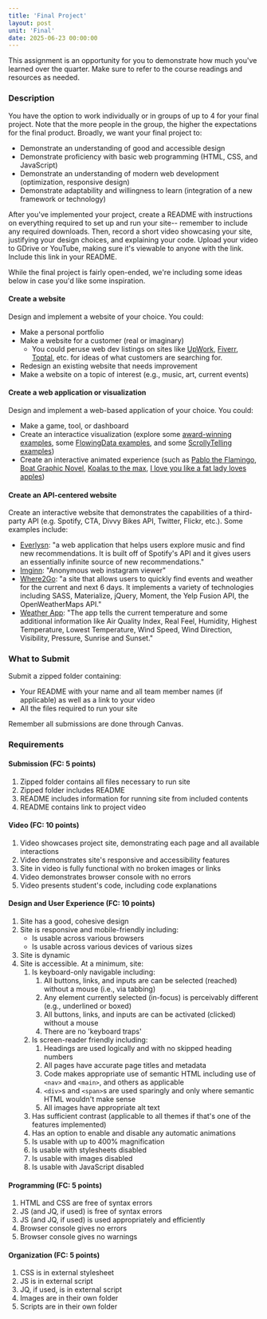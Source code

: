 ```yaml
---
title: 'Final Project'
layout: post
unit: 'Final'
date: 2025-06-23 00:00:00
---
```


This assignment is an opportunity for you to demonstrate how much you've learned over the quarter. Make sure to refer to the course readings and resources as needed.

### Description
You have the option to work individually or in groups of up to 4 for your final project. Note that the more people in the group, the higher the expectations for the final product. Broadly, we want your final project to:
- Demonstrate an understanding of good and accessible design
- Demonstrate proficiency with basic web programming (HTML, CSS, and JavaScript)
- Demonstrate an understanding of modern web development (optimization, responsive design)
- Demonstrate adaptability and willingness to learn (integration of a new framework or technology)

After you've implemented your project, create a README with instructions on everything required to set up and run your site-- remember to include any required downloads. Then, record a short video showcasing your site, justifying your design choices, and explaining your code. Upload your video to GDrive or YouTube, making sure it's viewable to anyone with the link. Include this link in your README.

While the final project is fairly open-ended, we're including some ideas below in case you'd like some inspiration. 

#### Create a website 
Design and implement a website of your choice. You could:
- Make a personal portfolio
- Make a website for a customer (real or imaginary)
	- You could peruse web dev listings on sites like [UpWork](https://www.upwork.com), [Fiverr](https://www.fiverr.com), [Toptal](https://www.toptal.com), etc. for ideas of what customers are searching for.
- Redesign an existing website that needs improvement
- Make a website on a topic of interest (e.g., music, art, current events)

#### Create a web application or visualization
Design and implement a web-based application of your choice. You could:
- Make a game, tool, or dashboard
- Create an interactice visualization (explore some [award-winning examples](https://www.informationisbeautifulawards.com/news/636-information-is-beautiful-awards-2023-the-winners), some [FlowingData examples](https://flowingdata.com/made-by-flowingdata/), and some [ScrollyTelling examples](https://webflow.com/blog/scrollytelling-guide))
- Create an interactive animated experience (such as [Pablo the Flamingo](https://pablotheflamingo.com/), [Boat Graphic Novel](http://www.sbs.com.au/theboat/), [Koalas to the max](http://www.koalastothemax.com), [I love you like a fat lady loves apples](https://web.archive.org/web/20200202024758/https://www.iloveyoulikeafatladylovesapples.com/))

#### Create an API-centered website
Create an interactive website that demonstrates the capabilities of a third-party API (e.g. Spotify, CTA, Divvy Bikes API, Twitter, Flickr, etc.). Some examples include:
- [Everlysn](https://gitriley.github.io/everlysn/): "a web application that helps users explore music and find new recommendations. It is built off of Spotify's API and it gives users an essentially infinite source of new recommendations."
- [Imginn](https://imginn.com): "Anonymous web instagram viewer"
- [Where2Go](https://alex-engelmann.github.io/Where2Go/): "a site that allows users to quickly find events and weather for the current and next 6 days. It implements a variety of technologies including SASS, Materialize, jQuery, Moment, the Yelp Fusion API, the OpenWeatherMaps API."
- [Weather App](https://kshitizrohilla.github.io/weather-app-using-openweathermap-api/): "The app tells the current temperature and some additional information like Air Quality Index, Real Feel, Humidity, Highest Temperature, Lowest Temperature, Wind Speed, Wind Direction, Visibility, Pressure, Sunrise and Sunset."

### What to Submit
Submit a zipped folder containing: 
- Your README with your name and all team member names (if applicable) as well as a link to your video
- All the files required to run your site

Remember all submissions are done through Canvas. 

### Requirements
#### Submission (FC: 5 points)
1. Zipped folder contains all files necessary to run site
1. Zipped folder includes README 
1. README includes information for running site from included contents
1. README contains link to project video

#### Video (FC: 10 points)
1. Video showcases project site, demonstrating each page and all available interactions
1. Video demonstrates site's responsive and accessibility features
1. Site in video is fully functional with no broken images or links
1. Video demonstrates browser console with no errors
1. Video presents student's code, including code explanations

#### Design and User Experience (FC: 10 points)
1. Site has a good, cohesive design
1. Site is responsive and mobile-friendly including:
	- Is usable across various browsers
	- Is usable across various devices of various sizes
1. Site is dynamic
1. Site is accessible. At a minimum, site:
	1. Is keyboard-only navigable including:
		1. All buttons, links, and inputs are can be selected (reached) without a mouse (i.e., via tabbing)
		1. Any element currently selected (in-focus) is perceivably different (e.g., underlined or boxed)
		1. All buttons, links, and inputs are can be activated (clicked) without a mouse
		1. There are no 'keyboard traps'
	1. Is screen-reader friendly including:
		1. Headings are used logically and with no skipped heading numbers
		1. All pages have accurate page titles and metadata
  		1. Code makes appropriate use of semantic HTML including use of `<nav>` and `<main>`, and others as applicable
  		1. `<div>`s and `<span>`s are used sparingly and only where semantic HTML wouldn't make sense
		1. All images have appropriate alt text
	1. Has sufficient contrast (applicable to all themes if that's one of the features implemented)
	1. Has an option to enable and disable any automatic animations
	1. Is usable with up to 400% magnification
	1. Is usable with stylesheets disabled
	1. Is usable with images disabled
	1. Is usable with JavaScript disabled

#### Programming (FC: 5 points)
1. HTML and CSS are free of syntax errors
1. JS (and JQ, if used) is free of syntax errors
1. JS (and JQ, if used) is used appropriately and efficiently
1. Browser console gives no errors
1. Browser console gives no warnings

#### Organization (FC: 5 points)
1. CSS is in external stylesheet
1. JS is in external script
1. JQ, if used, is in external script 
1. Images are in their own folder
1. Scripts are in their own folder
